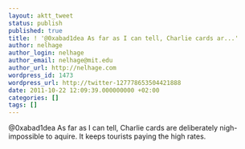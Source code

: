 ```yaml
---
layout: aktt_tweet
status: publish
published: true
title: ! '@0xabad1dea As far as I can tell, Charlie cards ar...'
author: nelhage
author_login: nelhage
author_email: nelhage@mit.edu
author_url: http://nelhage.com
wordpress_id: 1473
wordpress_url: http://twitter-127778653504421888
date: 2011-10-22 12:09:39.000000000 +02:00
categories: []
tags: []
---
```

@0xabad1dea As far as I can tell, Charlie cards are deliberately nigh-impossible to aquire. It keeps tourists paying the high rates.
